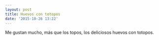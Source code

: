 ```yaml
---
layout: post
title: Huevos con totopos
date: '2015-10-26 13:22'
---
```


Me gustan mucho, más que los topos, los deliciosos huevos con totopos.
